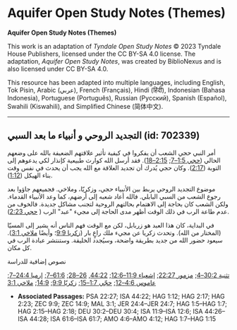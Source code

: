 # Aquifer Open Study Notes (Themes)

**Aquifer Open Study Notes (Themes)**

This work is an adaptation of *Tyndale Open Study Notes* © 2023 Tyndale House Publishers, licensed under the CC BY\-SA 4\.0 license. The adaptation, *Aquifer Open Study Notes*, was created by BiblioNexus and is also licensed under CC BY\-SA 4\.0\.

This resource has been adapted into multiple languages, including English, Tok Pisin, Arabic (عربي), French (Français), Hindi (हिंदी), Indonesian (Bahasa Indonesia), Portuguese (Português), Russian (Русский), Spanish (Español), Swahili (Kiswahili), and Simplified Chinese (简体中文).



--------------------------------

## التجديد الروحي و أنبياء ما بعد السبي (id: 702339)

أمر النبي حجي الشعب أن يفكروا في كيفية تأثير علاقتهم الضعيفة بالله على وضعهم الحالي ([حجي 1:5–7](https://ref.ly/Hag1:5-Hag1:7); [2:15–18](https://ref.ly/Hag2:15-Hag2:18)). فقد أرسل الله كوارث طبيعية كإنذار لكي يدعوهم إلى التوبة ([2:17](https://ref.ly/Hag2:17)). وكان حجي يُدرك أن تجديد العلاقة مع الله يجب أن يحدث في نفس وقت بناء الهيكل ([1:12](https://ref.ly/Hag1:12)).

موضوع التجديد الروحي يربط بين الأنبياء حجي، وزكريّا، وملاخي. فجميعهم جاؤوا بعد رجوع الشعب من السبي البابلي. فالله أعاد شعبه إلى أرضهم، كما وعد الأنبياء القدماء. ولكن الشعب كان بحاجة إلى الاهتمام بحالتهم الروحية لتجنب مشاكل جديدة. فالخوف من عدم طاعة الرب في ذلك الوقت أظهر مدى الحاجة إلى مجيء "عبد" الرب ( [حجي 2:23](https://ref.ly/Hag2:23)).

في البداية، كان هذا العبد هو زربابل، لكن مع الوقت فهم الناس أنه يشير إلى المسيّا (المختار من الله). وتحدث زكريا عن مجيء ملك راعٍ بار ([زكريا 9:9](https://ref.ly/Zech9:9)؛ وأيضًا [ملاخي 3:1](https://ref.ly/Mal3:1)). سيعود حضور الله من جديد بطريقة واضحة، وسيُجدد الخليقة. وستنتشر عبادة الرب في كل مكان.

نصوص إضافية للدراسة

[تثنية 30:2–4](https://ref.ly/Deut30:2-Deut30:4); [مزمور 22:27](https://ref.ly/Ps22:27); [إشعياء 11:9–12:6](https://ref.ly/Isa11:9-Isa12:6); [44:22](https://ref.ly/Isa44:22), [26–28](https://ref.ly/Isa44:26-Isa44:28); [61:6–7](https://ref.ly/Isa61:6-Isa61:7); [إرميا 24:4–7](https://ref.ly/Jer24:4-Jer24:7); [عاموس 4:6–12](https://ref.ly/Amos4:6-Amos4:12); [حجّي 1:7–15](https://ref.ly/Hag1:7-Hag1:15); [زكريّا 9:9](https://ref.ly/Zech9:9); [14:9](https://ref.ly/Zech14:9); [ملاخي 3:1](https://ref.ly/Mal3:1)

* **Associated Passages:** PSA 22:27; ISA 44:22; HAG 1:12; HAG 2:17; HAG 2:23; ZEC 9:9; ZEC 14:9; MAL 3:1; JER 24:4–JER 24:7; HAG 1:5–HAG 1:7; HAG 2:15–HAG 2:18; DEU 30:2–DEU 30:4; ISA 11:9–ISA 12:6; ISA 44:26–ISA 44:28; ISA 61:6–ISA 61:7; AMO 4:6–AMO 4:12; HAG 1:7–HAG 1:15

